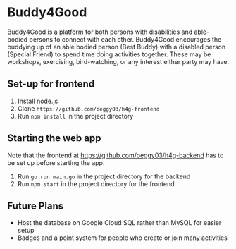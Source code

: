 # Buddy4Good

Buddy4Good is a platform for both persons with disabilities and able-bodied persons to connect with each other. Buddy4Good encourages the buddying up of an able bodied person (Best Buddy) with a disabled person (Special Friend) to spend time doing activities together. These may be workshops, exercising, bird-watching, or any interest either party may have.


## Set-up for frontend

1. Install node.js
2. Clone `https://github.com/oeggy03/h4g-frontend`
3. Run `npm install` in the project directory


## Starting the web app
Note that the frontend at https://github.com/oeggy03/h4g-backend has to be set up before starting the app.

1. Run `go run main.go` in the project directory for the backend
2. Run `npm start` in the project directory for the frontend



## Future Plans

- Host the database on Google Cloud SQL rather than MySQL for easier setup
- Badges and a point system for people who create or join many activities

